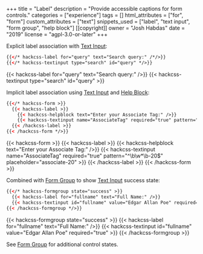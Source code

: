 +++
title = "Label"
description = "Provide accessible captions for form controls."
categories = ["experience"]
tags = []
html_attributes = ["for", "form"]
custom_attributes = ["text"]
snippets_used = ["label", "text input", "form group", "help block"]
[[copyright]]
  owner = "Josh Habdas"
  date = "2019"
  license = "agpl-3.0-or-later"
+++

Explicit label association with [Text Input](../text-input):

```html
{{</* hackcss-label for="query" text="Search query:" /*/>}}
{{</* hackcss-textinput type="search" id="query" */>}}
```

{{< hackcss-label for="query" text="Search query:" />}}
{{< hackcss-textinput type="search" id="query" >}}

Implicit label association using [Text Input](../text-input) and [Help Block](../help-block):

```html
{{</* hackcss-form >}}
  {{< hackcss-label >}}
    {{< hackcss-helpblock text="Enter your Associate Tag:" />}}
    {{< hackcss-textinput name="AssociateTag" required="true" pattern="^\b\w*\b-20$" placeholder="associate-20" >}}
  {{< /hackcss-label >}}
{{< /hackcss-form */>}}
```

{{< hackcss-form >}}
  {{< hackcss-label >}}
    {{< hackcss-helpblock text="Enter your Associate Tag:" />}}
    {{< hackcss-textinput name="AssociateTag" required="true" pattern="^\b\w*\b-20$" placeholder="associate-20" >}}
  {{< /hackcss-label >}}
{{< /hackcss-form >}}

Combined with [Form Group](../form-group) to show [Text Input](../text-input) success state:

```html
{{</* hackcss-formgroup state="success" >}}
  {{< hackcss-label for="fullname" text="Full Name:" />}}
  {{< hackcss-textinput id="fullname" value="Edgar Allan Poe" required="true" >}}
{{< /hackcss-formgroup */>}}
```

{{< hackcss-formgroup state="success" >}}
  {{< hackcss-label for="fullname" text="Full Name:" />}}
  {{< hackcss-textinput id="fullname" value="Edgar Allan Poe" required="true" >}}
{{< /hackcss-formgroup >}}

See [Form Group](../form-group) for additional control states.
